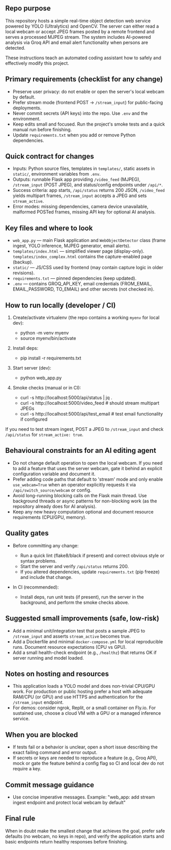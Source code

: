 ## Repo purpose

This repository hosts a simple real-time object detection web service powered by YOLO (Ultralytics) and OpenCV. The server can either read a local webcam or accept JPEG frames posted by a remote frontend and serves a processed MJPEG stream. The system includes AI-powered analysis via Groq API and email alert functionality when persons are detected.

These instructions teach an automated coding assistant how to safely and effectively modify this project.

## Primary requirements (checklist for any change)

- Preserve user privacy: do not enable or open the server's local webcam by default.
- Prefer stream mode (frontend POST -> `/stream_input`) for public-facing deployments.
- Never commit secrets (API keys) into the repo. Use `.env` and the environment.
- Keep edits small and focused. Run the project's smoke tests and a quick manual run before finishing.
- Update `requirements.txt` when you add or remove Python dependencies.

## Quick contract for changes

- Inputs: Python source files, templates in `templates/`, static assets in `static/`, environment variables from `.env`.
- Outputs: runnable Flask app providing `/video_feed` (MJPEG), `/stream_input` (POST JPEG), and status/config endpoints under `/api/*`.
- Success criteria: app starts, `/api/status` returns 200 JSON, `/video_feed` yields multipart frames, `/stream_input` accepts a JPEG and sets `stream_active`.
- Error modes: missing dependencies, camera device unavailable, malformed POSTed frames, missing API key for optional AI analysis.

## Key files and where to look

- `web_app.py` — main Flask application and `WebObjectDetector` class (frame ingest, YOLO inference, MJPEG generator, email alerts).
- `templates/index.html` — simplified viewer page (display-only). `templates/index_complex.html` contains the capture-enabled page (backup).
- `static/` — JS/CSS used by frontend (may contain capture logic in older revisions).
- `requirements.txt` — pinned dependencies (keep updated).
- `.env` — contains GROQ_API_KEY, email credentials (FROM_EMAIL, EMAIL_PASSWORD, TO_EMAIL) and other secrets (not checked in).

## How to run locally (developer / CI)

1. Create/activate virtualenv (the repo contains a working `myenv` for local dev):

   - python -m venv myenv
   - source myenv/bin/activate

2. Install deps:

   - pip install -r requirements.txt

3. Start server (dev):

   - python web_app.py

4. Smoke checks (manual or in CI):

   - curl -s http://localhost:5000/api/status | jq .
   - curl -s http://localhost:5000/video_feed  # should stream multipart JPEGs
   - curl -s http://localhost:5000/api/test_email  # test email functionality if configured

If you need to test stream ingest, POST a JPEG to `/stream_input` and check `/api/status` for `stream_active: true`.

## Behavioural constraints for an AI editing agent

- Do not change default operation to open the local webcam. If you need to add a feature that uses the server webcam, gate it behind an explicit configuration variable and document it.
- Prefer adding code paths that default to 'stream' mode and only enable `use_webcam=True` when an operator explicitly requests it via `/api/switch_source/webcam` or config.
- Avoid long-running blocking calls on the Flask main thread. Use background threads or async patterns for non-blocking work (as the repository already does for AI analysis).
- Keep any new heavy computation optional and document resource requirements (CPU/GPU, memory).

## Quality gates

- Before committing any change:
  - Run a quick lint (flake8/black if present) and correct obvious style or syntax problems.
  - Start the server and verify `/api/status` returns 200.
  - If you altered dependencies, update `requirements.txt` (pip freeze) and include that change.

- In CI (recommended):
  - Install deps, run unit tests (if present), run the server in the background, and perform the smoke checks above.

## Suggested small improvements (safe, low-risk)

- Add a minimal unit/integration test that posts a sample JPEG to `/stream_input` and asserts `stream_active` becomes true.
- Add a Dockerfile and minimal `docker-compose.yml` for local reproducible runs. Document resource expectations (CPU vs GPU).
- Add a small health-check endpoint (e.g., `/healthz`) that returns OK if server running and model loaded.

## Notes on hosting and resources

- This application loads a YOLO model and does non-trivial CPU/GPU work. For production or public hosting prefer a host with adequate RAM/CPU (or GPU) and use HTTPS and authentication for the `/stream_input` endpoint.
- For demos: consider ngrok, Replit, or a small container on Fly.io. For sustained use, choose a cloud VM with a GPU or a managed inference service.

## When you are blocked

- If tests fail or a behavior is unclear, open a short issue describing the exact failing command and error output.
- If secrets or keys are needed to reproduce a feature (e.g., Groq API), mock or gate the feature behind a config flag so CI and local dev do not require a key.

## Commit message guidance

- Use concise imperative messages. Example: "web_app: add stream ingest endpoint and protect local webcam by default"

## Final rule

When in doubt make the smallest change that achieves the goal, prefer safe defaults (no webcam, no keys in repo), and verify the application starts and basic endpoints return healthy responses before finishing.
